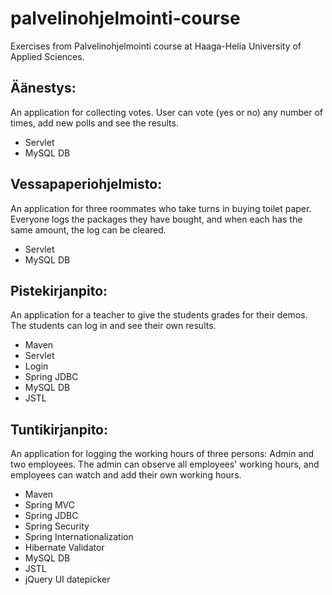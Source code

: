 # palvelinohjelmointi-course
Exercises from Palvelinohjelmointi course at Haaga-Helia University of Applied Sciences.

## Äänestys:
An application for collecting votes. User can vote (yes or no) any number of times, add new polls and see the results.
* Servlet
* MySQL DB

## Vessapaperiohjelmisto:
An application for three roommates who take turns in buying toilet paper. Everyone logs the packages they have bought, and when each has the same amount, the log can be cleared.
* Servlet
* MySQL DB

## Pistekirjanpito:
An application for a teacher to give the students grades for their demos. The students can log in and see their own results.
* Maven
* Servlet
* Login
* Spring JDBC
* MySQL DB
* JSTL

## Tuntikirjanpito:
An application for logging the working hours of three persons: Admin and two employees. The admin can observe all employees' working hours, and employees can watch and add their own working hours.
* Maven
* Spring MVC
* Spring JDBC
* Spring Security
* Spring Internationalization
* Hibernate Validator
* MySQL DB
* JSTL
* jQuery UI datepicker
